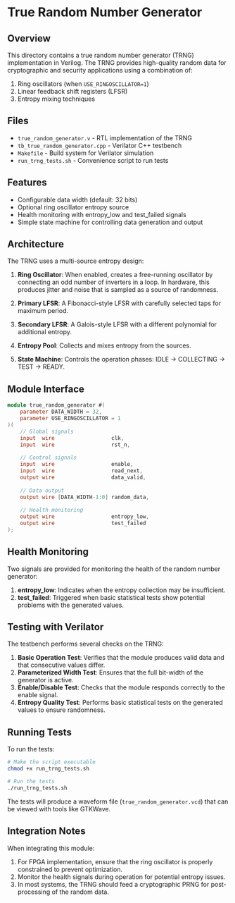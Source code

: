# True Random Number Generator

## Overview
This directory contains a true random number generator (TRNG) implementation in Verilog. The TRNG provides high-quality random data for cryptographic and security applications using a combination of:

1. Ring oscillators (when `USE_RINGOSCILLATOR=1`)
2. Linear feedback shift registers (LFSR)
3. Entropy mixing techniques

## Files
- `true_random_generator.v` - RTL implementation of the TRNG
- `tb_true_random_generator.cpp` - Verilator C++ testbench
- `Makefile` - Build system for Verilator simulation
- `run_trng_tests.sh` - Convenience script to run tests

## Features
- Configurable data width (default: 32 bits)
- Optional ring oscillator entropy source
- Health monitoring with entropy_low and test_failed signals
- Simple state machine for controlling data generation and output

## Architecture
The TRNG uses a multi-source entropy design:

1. **Ring Oscillator**: When enabled, creates a free-running oscillator by connecting an odd number of inverters in a loop. In hardware, this produces jitter and noise that is sampled as a source of randomness.

2. **Primary LFSR**: A Fibonacci-style LFSR with carefully selected taps for maximum period.

3. **Secondary LFSR**: A Galois-style LFSR with a different polynomial for additional entropy.

4. **Entropy Pool**: Collects and mixes entropy from the sources.

5. **State Machine**: Controls the operation phases: IDLE → COLLECTING → TEST → READY.

## Module Interface

```verilog
module true_random_generator #(
    parameter DATA_WIDTH = 32,
    parameter USE_RINGOSCILLATOR = 1
)(
    // Global signals
    input  wire                  clk,
    input  wire                  rst_n,
    
    // Control signals
    input  wire                  enable,
    input  wire                  read_next,
    output wire                  data_valid,
    
    // Data output
    output wire [DATA_WIDTH-1:0] random_data,
    
    // Health monitoring
    output wire                  entropy_low,
    output wire                  test_failed
);
```

## Health Monitoring
Two signals are provided for monitoring the health of the random number generator:

1. **entropy_low**: Indicates when the entropy collection may be insufficient.
2. **test_failed**: Triggered when basic statistical tests show potential problems with the generated values.

## Testing with Verilator
The testbench performs several checks on the TRNG:

1. **Basic Operation Test**: Verifies that the module produces valid data and that consecutive values differ.
2. **Parameterized Width Test**: Ensures that the full bit-width of the generator is active.
3. **Enable/Disable Test**: Checks that the module responds correctly to the enable signal.
4. **Entropy Quality Test**: Performs basic statistical tests on the generated values to ensure randomness.

## Running Tests
To run the tests:

```bash
# Make the script executable
chmod +x run_trng_tests.sh

# Run the tests
./run_trng_tests.sh
```

The tests will produce a waveform file (`true_random_generator.vcd`) that can be viewed with tools like GTKWave.

## Integration Notes
When integrating this module:

1. For FPGA implementation, ensure that the ring oscillator is properly constrained to prevent optimization.
2. Monitor the health signals during operation for potential entropy issues.
3. In most systems, the TRNG should feed a cryptographic PRNG for post-processing of the random data. 